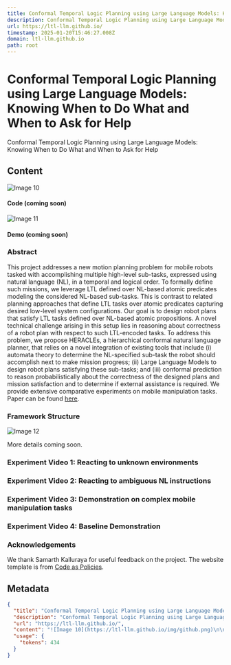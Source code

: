 ```yaml
---
title: Conformal Temporal Logic Planning using Large Language Models: Knowing When to Do What and When to Ask for Help
description: Conformal Temporal Logic Planning using Large Language Models: Knowing When to Do What and When to Ask for Help
url: https://ltl-llm.github.io/
timestamp: 2025-01-20T15:46:27.008Z
domain: ltl-llm.github.io
path: root
---
```


# Conformal Temporal Logic Planning using Large Language Models: Knowing When to Do What and When to Ask for Help


Conformal Temporal Logic Planning using Large Language Models: Knowing When to Do What and When to Ask for Help


## Content

![Image 10](https://ltl-llm.github.io/img/github.png)

#### **Code (coming soon)**

![Image 11](https://ltl-llm.github.io/img/colab.png)

#### **Demo (coming soon)**

  

### Abstract

This project addresses a new motion planning problem for mobile robots tasked with accomplishing multiple high-level sub-tasks, expressed using natural language (NL), in a temporal and logical order. To formally define such missions, we leverage LTL defined over NL-based atomic predicates modeling the considered NL-based sub-tasks. This is contrast to related planning approaches that define LTL tasks over atomic predicates capturing desired low-level system configurations. Our goal is to design robot plans that satisfy LTL tasks defined over NL-based atomic propositions. A novel technical challenge arising in this setup lies in reasoning about correctness of a robot plan with respect to such LTL-encoded tasks. To address this problem, we propose HERACLEs, a hierarchical conformal natural language planner, that relies on a novel integration of existing tools that include (i) automata theory to determine the NL-specified sub-task the robot should accomplish next to make mission progress; (ii) Large Language Models to design robot plans satisfying these sub-tasks; and (iii) conformal prediction to reason probabilistically about the correctness of the designed plans and mission satisfaction and to determine if external assistance is required. We provide extensive comparative experiments on mobile manipulation tasks. Paper can be found [here](https://arxiv.org/abs/2309.10092).

### Framework Structure

![Image 12](https://ltl-llm.github.io/img/framework.png)

More details coming soon.

### Experiment Video 1: Reacting to unknown environments

### Experiment Video 2: Reacting to ambiguous NL instructions

### Experiment Video 3: Demonstration on complex mobile manipulation tasks

### Experiment Video 4: Baseline Demonstration

### Acknowledgements

We thank Samarth Kalluraya for useful feedback on the project. The website template is from [Code as Policies](https://code-as-policies.github.io/).

## Metadata

```json
{
  "title": "Conformal Temporal Logic Planning using Large Language Models: Knowing When to Do What and When to Ask for Help",
  "description": "Conformal Temporal Logic Planning using Large Language Models: Knowing When to Do What and When to Ask for Help",
  "url": "https://ltl-llm.github.io/",
  "content": "![Image 10](https://ltl-llm.github.io/img/github.png)\n\n#### **Code (coming soon)**\n\n![Image 11](https://ltl-llm.github.io/img/colab.png)\n\n#### **Demo (coming soon)**\n\n  \n\n### Abstract\n\nThis project addresses a new motion planning problem for mobile robots tasked with accomplishing multiple high-level sub-tasks, expressed using natural language (NL), in a temporal and logical order. To formally define such missions, we leverage LTL defined over NL-based atomic predicates modeling the considered NL-based sub-tasks. This is contrast to related planning approaches that define LTL tasks over atomic predicates capturing desired low-level system configurations. Our goal is to design robot plans that satisfy LTL tasks defined over NL-based atomic propositions. A novel technical challenge arising in this setup lies in reasoning about correctness of a robot plan with respect to such LTL-encoded tasks. To address this problem, we propose HERACLEs, a hierarchical conformal natural language planner, that relies on a novel integration of existing tools that include (i) automata theory to determine the NL-specified sub-task the robot should accomplish next to make mission progress; (ii) Large Language Models to design robot plans satisfying these sub-tasks; and (iii) conformal prediction to reason probabilistically about the correctness of the designed plans and mission satisfaction and to determine if external assistance is required. We provide extensive comparative experiments on mobile manipulation tasks. Paper can be found [here](https://arxiv.org/abs/2309.10092).\n\n### Framework Structure\n\n![Image 12](https://ltl-llm.github.io/img/framework.png)\n\nMore details coming soon.\n\n### Experiment Video 1: Reacting to unknown environments\n\n### Experiment Video 2: Reacting to ambiguous NL instructions\n\n### Experiment Video 3: Demonstration on complex mobile manipulation tasks\n\n### Experiment Video 4: Baseline Demonstration\n\n### Acknowledgements\n\nWe thank Samarth Kalluraya for useful feedback on the project. The website template is from [Code as Policies](https://code-as-policies.github.io/).",
  "usage": {
    "tokens": 434
  }
}
```
